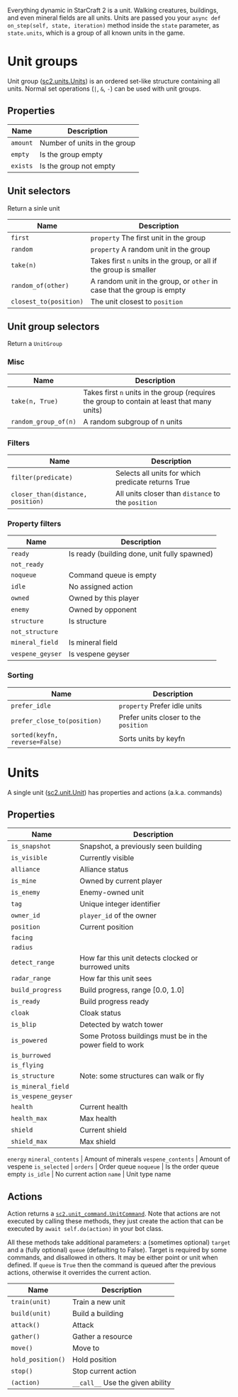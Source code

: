 Everything dynamic in StarCraft 2 is a unit. Walking creatures, buildings, and even mineral fields are all units. Units are passed you your `async def on_step(self, state, iteration)` method inside the `state` parameter, as `state.units`, which is a group of all known units in the game.

# Unit groups

Unit group ([sc2.units.Units](https://github.com/Dentosal/python-sc2/blob/master/sc2/units.py)) is an ordered set-like structure containing all units. Normal set operations (`|`, `&`, `-`) can be used with unit groups.

## Properties

Name             | Description
-----------------|-------------
`amount`         | Number of units in the group
`empty`          | Is the group empty
`exists`         | Is the group not empty

## Unit selectors

Return a sinle unit

Name                  | Description
----------------------|-------------
`first`               | `property` The first unit in the group
`random`              | `property` A random unit in the group
`take(n)`             | Takes first `n` units in the group, or all if the group is smaller
`random_of(other)`    | A random unit in the group, or `other` in case that the group is empty
`closest_to(position)`| The unit closest to `position`

## Unit group selectors

Return a `UnitGroup`

### Misc

Name                             | Description
---------------------------------|-------------
`take(n, True)`                  | Takes first `n` units in the group (requires the group to contain at least that many units)
`random_group_of(n)`             | A random subgroup of n units

### Filters

Name                             | Description
---------------------------------|-------------
`filter(predicate)`              | Selects all units for which predicate returns True
`closer_than(distance, position)`| All units closer than `distance` to the `position`

### Property filters

Name            | Description
----------------|-------------
`ready`         | Is ready (building done, unit fully spawned)
`not_ready`     |
`noqueue`       | Command queue is empty 
`idle`          | No assigned action
`owned`         | Owned by this player
`enemy`         | Owned by opponent
`structure`     | Is structure
`not_structure` |
`mineral_field` | Is mineral field
`vespene_geyser`| Is vespene geyser

### Sorting

Name                             | Description
---------------------------------|-------------
`prefer_idle`                    | `property` Prefer idle units
`prefer_close_to(position)`      | Prefer units closer to the `position`
`sorted(keyfn, reverse=False)`   | Sorts units by keyfn

# Units

A single unit ([sc2.unit.Unit](https://github.com/Dentosal/python-sc2/blob/master/sc2/unit.py)) has properties and actions (a.k.a. commands)

## Properties

Name               | Description
-------------------|-------------
`is_snapshot`      | Snapshot, a previously seen building
`is_visible`       | Currently visible
`alliance`         | Alliance status
`is_mine`          | Owned by current player
`is_enemy`         | Enemy-owned unit
`tag`              | Unique integer identifier
`owner_id`         | `player_id` of the owner
`position`         | Current position
`facing`           | 
`radius`           |
`detect_range`     | How far this unit detects clocked or burrowed units
`radar_range`      | How far this unit sees
`build_progress`   | Build progress, range [0.0, 1.0]
`is_ready`         | Build progress ready
`cloak`            | Cloak status
`is_blip`          | Detected by watch tower
`is_powered`       | Some Protoss buildings must be in the power field to work
`is_burrowed`      |
`is_flying`        |
`is_structure`     | Note: some structures can walk or fly
`is_mineral_field` |
`is_vespene_geyser`|
`health`           | Current health
`health_max`       | Max health
`shield`           | Current shield
`shield_max`       | Max shield
`energy`
`mineral_contents` | Amount of minerals
`vespene_contents` | Amount of vespene
`is_selected`      |
`orders`           | Order queue
`noqueue`          | Is the order queue empty
`is_idle`          | No current action
`name`             | Unit type name

## Actions

Action returns a [`sc2.unit_command.UnitCommand`](https://github.com/Dentosal/python-sc2/blob/master/sc2/unit_command.py). Note that actions are not executed by calling these methods, they just create the action that can be executed by `await self.do(action)` in your bot class.

All these methods take additional parameters: a (sometimes optional) `target` and a (fully optional) `queue` (defaulting to False). Target is required by some commands, and disallowed in others. It may be either point or unit when defined. If `queue` is `True` then the command is queued after the previous actions, otherwise it overrides the current action.

Name               | Description
-------------------|-------------
`train(unit)`      | Train a new unit
`build(unit)`      | Build a building
`attack()`         | Attack
`gather()`         | Gather a resource
`move()`           | Move to
`hold_position()`  | Hold position
`stop()`           | Stop current action
`(action)`         | `__call__` Use the given ability
